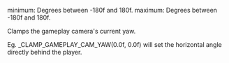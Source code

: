 minimum: Degrees between -180f and 180f.
maximum: Degrees between -180f and 180f.

Clamps the gameplay camera's current yaw.

Eg. _CLAMP_GAMEPLAY_CAM_YAW(0.0f, 0.0f) will set the horizontal angle directly behind the player.